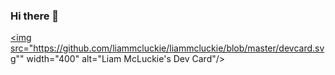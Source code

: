 ### Hi there 👋

<a href="https://app.daily.dev/liammcluckie"><img src="https://github.com/liammcluckie/liammcluckie/blob/master/devcard.svg"" width="400" alt="Liam McLuckie's Dev Card"/></a>

<!--
**liammcluckie/liammcluckie** is a ✨ _special_ ✨ repository because its `README.md` (this file) appears on your GitHub profile.

Here are some ideas to get you started:

- 🔭 I’m currently working on ...
- 🌱 I’m currently learning ...
- 👯 I’m looking to collaborate on ...
- 🤔 I’m looking for help with ...
- 💬 Ask me about ...
- 📫 How to reach me: ...
- 😄 Pronouns: ...
- ⚡ Fun fact: ...
-->
